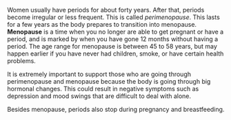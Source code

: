 Women usually have periods for about forty years. After that, periods become irregular or less frequent. This is called *perimenopause*. This lasts for a few years as the body prepares to transition into menopause. **Menopause** is a time when you no longer are able to get pregnant or have a period, and is marked by when you have gone 12 months without having a period. The age range for menopause is between 45 to 58 years, but may happen earlier if you have never had children, smoke, or have certain health problems.  

It is extremely important to support those who are going through perimenopause and menopause because the body is going through big hormonal changes. This could result in negative symptoms such as depression and mood swings that are difficult to deal with alone.  

Besides menopause, periods also stop during pregnancy and breastfeeding. 